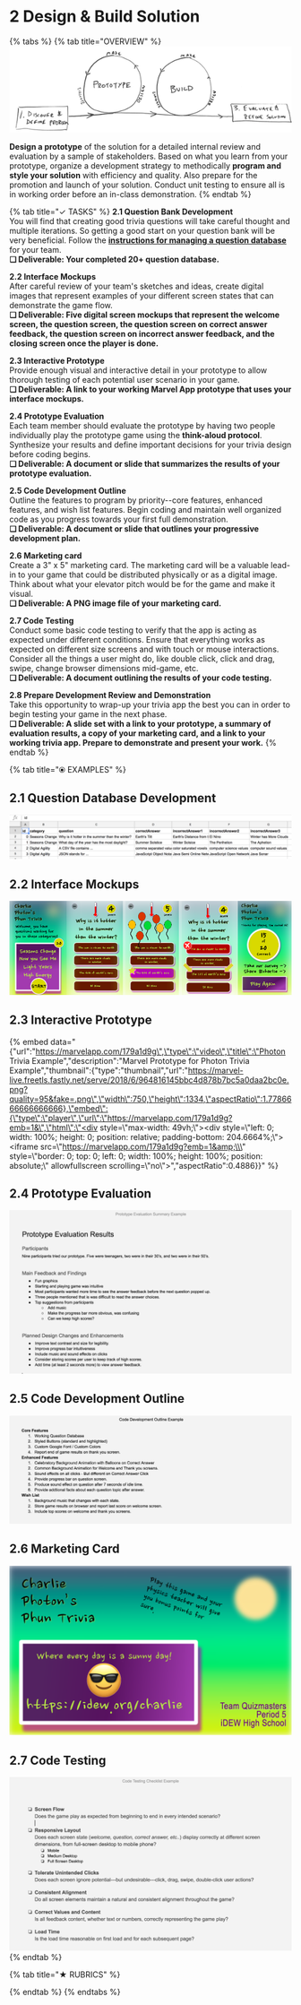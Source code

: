# 2 Design & Build Solution

{% tabs %}
{% tab title="OVERVIEW" %}
![](../.gitbook/assets/trivia-phase-2-drawing-alpha-reduced.png)

**Design a prototype** of the solution for a detailed internal review and evaluation by a sample of stakeholders. Based on what you learn from your prototype, organize a development strategy to methodically **program and style your solution** with efficiency and quality. Also prepare for the promotion and launch of your solution. Conduct unit testing to ensure all is in working order before an in-class demonstration.
{% endtab %}

{% tab title="✓  TASKS" %}
**2.1 Question Bank Development**  
You will find that creating good trivia questions will take careful thought and multiple iterations. So getting a good start on your question bank will be very beneficial. Follow the [**instructions for managing a question database**](https://docs.idew.org/code-trivia/managing-the-question-db) for your team.  
**❏ Deliverable: Your completed 20+ question database.**

**2.2 Interface Mockups**  
After careful review of your team's sketches and ideas, create digital images that represent examples of your different screen states that can demonstrate the game flow.  
**❏ Deliverable: Five digital screen mockups that represent the welcome screen, the question screen, the question screen on correct answer feedback, the question screen on incorrect answer feedback, and the closing screen once the player is done.**

**2.3 Interactive Prototype**  
Provide enough visual and interactive detail in your prototype to allow thorough testing of each potential user scenario in your game.  
**❏ Deliverable: A link to your working Marvel App prototype that uses your interface mockups.**

**2.4 Prototype Evaluation**  
Each team member should evaluate the prototype by having two people individually play the prototype game using the **think-aloud protocol**. Synthesize your results and define important decisions for your trivia design before coding begins.  
**❏ Deliverable: A document or slide that summarizes the results of your prototype evaluation.**

**2.5 Code Development Outline**  
Outline the features to program by priority--core features, enhanced features, and wish list features. Begin coding and maintain well organized code as you progress towards your first full demonstration.  
**❏ Deliverable: A document or slide that outlines your progressive development plan.**

**2.6 Marketing card**  
Create a 3" x 5" marketing card. The marketing card will be a valuable lead-in to your game that could be distributed physically or as a digital image. Think about what your elevator pitch would be for the game and make it visual.  
**❏ Deliverable: A PNG image file of your marketing card.**

**2.7 Code Testing**  
Conduct some basic code testing to verify that the app is acting as expected under different conditions. Ensure that everything works as expected on different size screens and with touch or mouse interactions. Consider all the things a user might do, like double click, click and drag, swipe, change browser dimensions mid-game, etc.  
**❏ Deliverable: A document outlining the results of your code testing.**

**2.8 Prepare Development Review and Demonstration**  
Take this opportunity to wrap-up your trivia app the best you can in order to begin testing your game in the next phase.  
**❏ Deliverable: A slide set with a link to your prototype, a summary of evaluation results, a copy of your marketing card, and a link to your working trivia app. Prepare to demonstrate and present your work.**
{% endtab %}

{% tab title="⦿ EXAMPLES" %}
## 2.1 Question Database Development

![](../.gitbook/assets/questiondb.png)

## 2.2 Interface Mockups

![](../.gitbook/assets/mockupsreduced%20%281%29.png)

## 2.3 Interactive Prototype

{% embed data="{\"url\":\"https://marvelapp.com/179a1d9g\",\"type\":\"video\",\"title\":\"Photon Trivia Example\",\"description\":\"Marvel Prototype for Photon Trivia Example\",\"thumbnail\":{\"type\":\"thumbnail\",\"url\":\"https://marvel-live.freetls.fastly.net/serve/2018/6/964816145bbc4d878b7bc5a0daa2bc0e.png?quality=95&fake=.png\",\"width\":750,\"height\":1334,\"aspectRatio\":1.7786666666666666},\"embed\":{\"type\":\"player\",\"url\":\"https://marvelapp.com/179a1d9g?emb=1&\",\"html\":\"<div style=\\\"max-width: 49vh;\\\"><div style=\\\"left: 0; width: 100%; height: 0; position: relative; padding-bottom: 204.6664%;\\\"><iframe src=\\\"https://marvelapp.com/179a1d9g?emb=1&amp;\\\" style=\\\"border: 0; top: 0; left: 0; width: 100%; height: 100%; position: absolute;\\\" allowfullscreen scrolling=\\\"no\\\"></iframe></div></div>\",\"aspectRatio\":0.4886}}" %}

## 2.4 Prototype Evaluation

![](../.gitbook/assets/prototypeevalexample.png)

## 2.5 Code Development Outline

![](../.gitbook/assets/codedev.png)

## 2.6 Marketing Card

![](../.gitbook/assets/marketingcard.png)

## 2.7 Code Testing

![](../.gitbook/assets/codetestingexample.png)
{% endtab %}

{% tab title="★  RUBRICS" %}

{% endtab %}
{% endtabs %}

